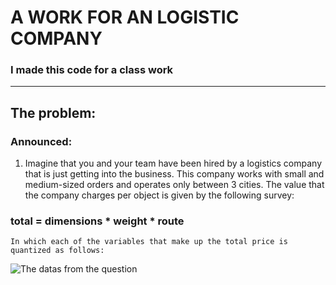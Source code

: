 # A WORK FOR AN LOGISTIC COMPANY
### I made this code for a class work
---
## The problem:

### **Announced**: 
 1. Imagine that you and your team have been hired by a logistics company that is just getting into the business. This company works with small and medium-sized orders and operates only between 3 cities.
The value that the company charges per object is given by the following survey:

### total = dimensions * weight * route

    In which each of the variables that make up the total price is quantized as follows:

![The datas from the question](https://ibb.co/FHPWZnX)
